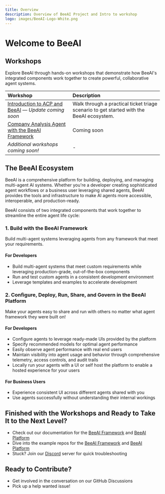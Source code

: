 ```yaml
---
title: Overview
description: Overview of BeeAI Project and Intro to workshop
logo: images/BeeAI-Logo-White.png
---
```


# Welcome to BeeAI

## Workshops

Explore BeeAI through hands-on workshops that demonstrate how BeeAI's integrated components work together to create powerful, collaborative agent systems.

| Workshop                                                                   | Description                                                                              |
|:---------------------------------------------------------------------------|:-----------------------------------------------------------------------------------------|
| [Introduction to ACP and BeeAI](Introduction_acp_beeai/pre-work/README.md) — *Update coming soon* | Walk through a practical ticket triage scenario to get started with the BeeAI ecosystem. |
| [Company Analysis Agent with the BeeAI Framework](beeai_fw__tavily_redis/pre-work/README.md)                            | Coming soon                                                                              |
| *Additional workshops coming soon!*                                        | -                                                                                       |

## The BeeAI Ecosystem

BeeAI is a comprehensive platform for building, deploying, and managing multi-agent AI systems. Whether you're a developer creating sophisticated agent workflows or a business user leveraging shared agents, BeeAI provides the tools and infrastructure to make AI agents more accessible, interoperable, and production-ready.

BeeAI consists of two integrated components that work together to streamline the entire agent life cycle:

### 1. **Build** with the BeeAI Framework

Build multi-agent systems leveraging agents from any framework that meet your requirements.

#### For Developers

- Build multi-agent systems that meet custom requirements while leveraging production-grade, out-of-the-box components
- Run and test custom agents in a consistent development environment
- Leverage templates and examples to accelerate development

### 2. **Configure, Deploy, Run, Share, and Govern** in the BeeAI Platform

Make your agents easy to share and run with others no matter what agent framework they were built on!

#### For Developers

- Configure agents to leverage ready-made UIs provided by the platform
- Specify recommended models for optimal agent performance
- Easily observe agent performance with real end users
- Maintain visibility into agent usage and behavior through comprehensive telemetry, access controls, and audit trails
- Locally run your agents with a UI or self host the platform to enable a hosted experience for your users

#### For Business Users

- Experience consistent UI across different agents shared with you
- Use agents successfully without understanding their internal workings

## Finished with the Workshops and Ready to Take It to the Next Level?

- Check out our documentation for the [BeeAI Framework](https://github.com/i-am-bee/beeai-framework) and [BeeAI Platform](https://docs.beeai.dev/introduction/welcome)
- Dive into the example repos for the [BeeAI Framework](https://github.com/i-am-bee/beeai-framework) and [BeeAI Platform](https://github.com/i-am-bee/beeai-platform)
- Stuck? Join our [Discord](https://discord.com/invite/NradeA6ZNF) server for quick troubleshooting

## Ready to Contribute?

- Get involved in the conversation on our GitHub Discussions
- Pick up a help wanted issue!
